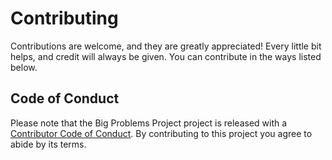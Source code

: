# Contributing

Contributions are welcome, and they are greatly appreciated! Every little bit
helps, and credit will always be given. You can contribute in the ways listed below.

## Code of Conduct

Please note that the Big Problems Project project is released with a [Contributor Code of Conduct](CONDUCT.md). By contributing to this project you agree to abide by its terms.
